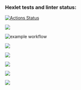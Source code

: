 ### Hexlet tests and linter status:
[![Actions Status](https://github.com/kvazar941/python-project-lvl1/workflows/hexlet-check/badge.svg)](https://github.com/kvazar941/python-project-lvl1/actions)

<a
href="https://codeclimate.com/github/codelimate/maintainability"><img src="https://api.codeclimate.com/v1/badges/a99a88d28ad37a79dbf6/maintainability" /></a>

![example workflow](https://github.com/kvazar941/python-project-lvl1/actions/workflows/workflows_make_lint.yml/badge.svg)

<a href="https://asciinema.org/a/QavlAH4ZMJItSsO1vioKhacbL" target="_blank"><img src="https://asciinema.org/a/QavlAH4ZMJItSsO1vioKhacbL.svg" /></a>

<a href="https://asciinema.org/a/tiCpjfEXKdWD3Pet6fxMSgqMG" target="_blank"><img src="https://asciinema.org/a/tiCpjfEXKdWD3Pet6fxMSgqMG.svg" /></a>

<a href="https://asciinema.org/a/UydsegTOxSaJRlRKeY8bg1T0y" target="_blank"><img src="https://asciinema.org/a/UydsegTOxSaJRlRKeY8bg1T0y.svg" /></a>

<a href="https://asciinema.org/a/Oa5Xdhf5uBAEJqSY2wS7z6Rr6" target="_blank"><img src="https://asciinema.org/a/Oa5Xdhf5uBAEJqSY2wS7z6Rr6.svg" /></a>

<a href="https://asciinema.org/a/0dU9CvSKw3VVqSF3vCVA3FutT" target="_blank"><img src="https://asciinema.org/a/0dU9CvSKw3VVqSF3vCVA3FutT.svg" /></a>
